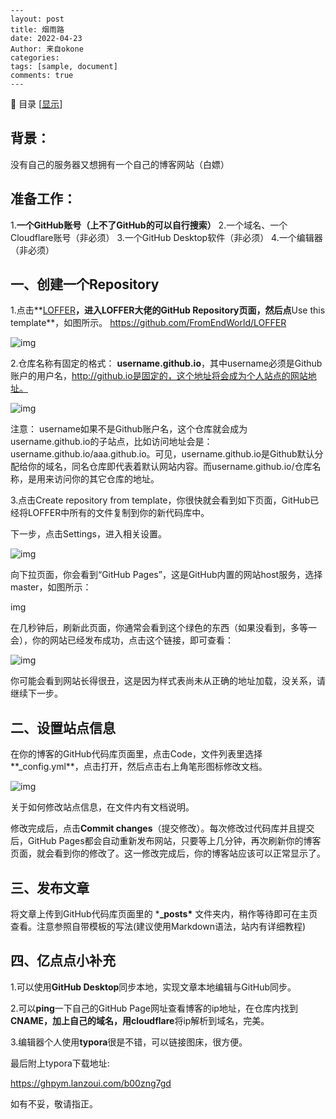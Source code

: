 ```
---
layout: post
title: 烟雨路
date: 2022-04-23
Author: 来自okone
categories: 
tags: [sample, document]
comments: true
--- 
```

📖 目录 [[显示](https://www.kejiwanjia.com/jiaocheng/90975.html#)]

## 背景：                      

没有自己的服务器又想拥有一个自己的博客网站（白嫖）

## 准备工作：                 

1.**一个GitHub账号（上不了GitHub的可以自行搜索）**
2.一个域名、一个Cloudflare账号（非必须）
3.一个GitHub Desktop软件（非必须）
4.一个编辑器（非必须）

## 一、创建一个Repository   

1.点击**[LOFFER](https://github.com/FromEndWorld/LOFFER)**，进入LOFFER大佬的GitHub Repository页面，然后点**Use this template**，如图所示。
https://github.com/FromEndWorld/LOFFER

![img](https://image.kejiwanjia.com/wp-content/uploads/2022/04/139827c21b6c62751_1_post.png?imageMogr2/format/webp/quality/75)

2.仓库名称有固定的格式： **username.github.io**，其中username必须是Github账户的用户名，http://github.io是固定的，这个地址将会成为个人站点的网站地址。

![img](https://image.kejiwanjia.com/wp-content/uploads/2022/04/1398176b96601e226_1_post.png?imageMogr2/format/webp/quality/75)

注意： username如果不是Github账户名，这个仓库就会成为username.github.io的子站点，比如访问地址会是：username.github.io/aaa.github.io。可见，username.github.io是Github默认分配给你的域名，同名仓库即代表着默认网站内容。而username.github.io/仓库名称，是用来访问你的其它仓库的地址。

3.点击Create repository from template，你很快就会看到如下页面，GitHub已经将LOFFER中所有的文件复制到你的新代码库中。

下一步，点击Settings，进入相关设置。

![img](https://image.kejiwanjia.com/wp-content/uploads/2022/04/1398046612a322d76_1_post.png?imageMogr2/format/webp/quality/75)

向下拉页面，你会看到“GitHub Pages”，这是GitHub内置的网站host服务，选择master，如图所示：

img

在几秒钟后，刷新此页面，你通常会看到这个绿色的东西（如果没看到，多等一会），你的网站已经发布成功，点击这个链接，即可查看：

![img](https://image.kejiwanjia.com/wp-content/uploads/2022/04/13982a86292236156_1_post.png?imageMogr2/format/webp/quality/75)

你可能会看到网站长得很丑，这是因为样式表尚未从正确的地址加载，没关系，请继续下一步。

## **二、设置站点信息**         

在你的博客的GitHub代码库页面里，点击Code，文件列表里选择**_config.yml**，点击打开，然后点击右上角笔形图标修改文档。

![img](https://image.kejiwanjia.com/wp-content/uploads/2022/04/139826111616612d5_1_post.png)

关于如何修改站点信息，在文件内有文档说明。

修改完成后，点击**Commit changes**（提交修改）。每次修改过代码库并且提交后，GitHub Pages都会自动重新发布网站，只要等上几分钟，再次刷新你的博客页面，就会看到你的修改了。这一修改完成后，你的博客站应该可以正常显示了。

## 三、发布文章                

将文章上传到GitHub代码库页面里的 ***_posts\*** 文件夹内，稍作等待即可在主页查看。注意参照自带模板的写法(建议使用Markdown语法，站内有详细教程)

## 四、亿点点小补充            

1.可以使用**GitHub Desktop**同步本地，实现文章本地编辑与GitHub同步。

2.可以**ping**一下自己的GitHub Page网址查看博客的ip地址，在仓库内找到**CNAME，**加上自己的域名**，**用**cloudflare**将ip解析到域名，完美。

3.编辑器个人使用**typora**很是不错，可以链接图床，很方便。

最后附上typora下载地址:

https://ghpym.lanzoui.com/b00zng7gd



如有不妥，敬请指正。